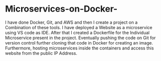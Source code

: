 # Microservices-on-Docker-

I have done Docker, Git, and AWS  and then I create a project on a Combination of these tools.
I have deployed a Website as a microservice using VS code as IDE.
After that I created a Dockerfile for the Individual Microservice present in the project.
Eventually pushing the code on Git for version control further cloning that code in Docker for creating an image.
Furthermore, hosting microservices inside the containers and access this website from the public IP Address.
